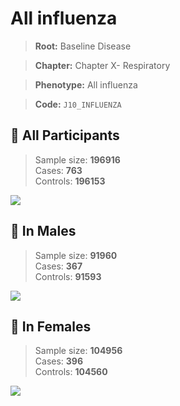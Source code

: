 # All influenza

> **Root:** Baseline Disease  

> **Chapter:** Chapter X- Respiratory  

> **Phenotype:** All influenza  

> **Code:** `J10_INFLUENZA`

## 🧪 All Participants  
> Sample size: **196916**  
> Cases: **763**  
> Controls: **196153**
<img src="/Disease/Figures/ALL/Incidence/J10_INFLUENZA.png"/>
<CsvTable src="/Disease_Data/ALL/Incidence/COX_J10_INFLUENZA.csv" label="🔍 View full results" />

## 👨 In Males  
> Sample size: **91960**  
> Cases: **367**  
> Controls: **91593**
<img src="/Disease/Figures/Male/Incidence/J10_INFLUENZA.png"/>
<CsvTable src="/Disease_Data/Male/Incidence/COX_J10_INFLUENZA.csv" label="🔍 View full results" />

## 👩 In Females  
> Sample size: **104956**  
> Cases: **396**  
> Controls: **104560**
<img src="/Disease/Figures/Female/Incidence/J10_INFLUENZA.png"/>
<CsvTable src="/Disease_Data/Female/Incidence/COX_J10_INFLUENZA.csv" label="🔍 View full results" />
